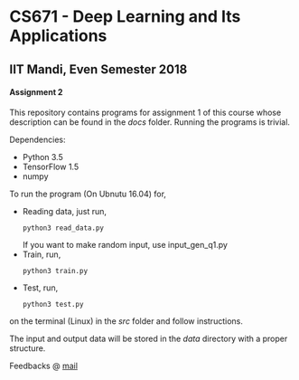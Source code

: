 # CS671 - Deep Learning and Its Applications
## IIT Mandi, Even Semester 2018
#### Assignment 2

This repository contains programs for assignment 1 of this course whose description can be found in the *docs* folder.
Running the programs is trivial.

Dependencies:
* Python 3.5
* TensorFlow 1.5
* numpy

To run the program (On Ubnutu 16.04) for,
* Reading data, just run,
	```
	python3 read_data.py
	```
	If you want to make random input, use input_gen_q1.py
* Train, run,
	```
	python3 train.py
	```
* Test, run,
	```
	python3 test.py
	```
on the terminal (Linux) in the *src* folder and follow instructions.

The input and output data will be stored in the *data* directory with a proper structure.

Feedbacks @ [mail](mailto:aayushmishra@gmail.com)